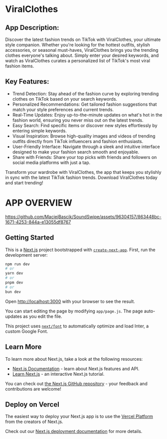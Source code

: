 

# ViralClothes

## App Description:
Discover the latest fashion trends on TikTok with ViralClothes, your ultimate style companion. Whether you're looking for the hottest outfits, stylish accessories, or seasonal must-haves, ViralClothes brings you the trending clothes everyone's talking about. Simply enter your desired keywords, and watch as ViralClothes curates a personalized list of TikTok's most viral fashion items.

## Key Features:
- Trend Detection: Stay ahead of the fashion curve by exploring trending clothes on TikTok based on your search keywords.
- Personalized Recommendations: Get tailored fashion suggestions that match your style preferences and current trends.
- Real-Time Updates: Enjoy up-to-the-minute updates on what's hot in the fashion world, ensuring you never miss out on the latest trends.
- Easy Search: Find specific items or discover new styles effortlessly by entering simple keywords.
- Visual Inspiration: Browse high-quality images and videos of trending outfits directly from TikTok influencers and fashion enthusiasts.
- User-Friendly Interface: Navigate through a sleek and intuitive interface designed to make your fashion search smooth and enjoyable.
- Share with Friends: Share your top picks with friends and followers on social media platforms with just a tap.
  
Transform your wardrobe with ViralClothes, the app that keeps you stylishly in sync with the latest TikTok fashion trends. Download ViralClothes today and start trending!

# APP OVERVIEW

https://github.com/MaciejBascik/SoundSwipe/assets/96304157/863448bc-1671-4253-844a-e13055df8767

## Getting Started

This is a [Next.js](https://nextjs.org/) project bootstrapped with [`create-next-app`](https://github.com/vercel/next.js/tree/canary/packages/create-next-app).
First, run the development server:

```bash
npm run dev
# or
yarn dev
# or
pnpm dev
# or
bun dev
```

Open [http://localhost:3000](http://localhost:3000) with your browser to see the result.

You can start editing the page by modifying `app/page.js`. The page auto-updates as you edit the file.

This project uses [`next/font`](https://nextjs.org/docs/basic-features/font-optimization) to automatically optimize and load Inter, a custom Google Font.

## Learn More

To learn more about Next.js, take a look at the following resources:

- [Next.js Documentation](https://nextjs.org/docs) - learn about Next.js features and API.
- [Learn Next.js](https://nextjs.org/learn) - an interactive Next.js tutorial.

You can check out [the Next.js GitHub repository](https://github.com/vercel/next.js/) - your feedback and contributions are welcome!

## Deploy on Vercel

The easiest way to deploy your Next.js app is to use the [Vercel Platform](https://vercel.com/new?utm_medium=default-template&filter=next.js&utm_source=create-next-app&utm_campaign=create-next-app-readme) from the creators of Next.js.

Check out our [Next.js deployment documentation](https://nextjs.org/docs/deployment) for more details.
